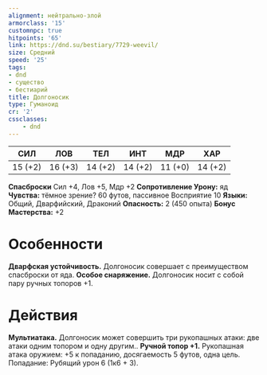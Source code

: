 ```yaml
---
alignment: нейтрально-злой
armorclass: '15'
customnpc: true
hitpoints: '65'
link: https://dnd.su/bestiary/7729-weevil/
size: Средний
speed: '25'
tags:
- dnd
- существо
- бестиарий
title: Долгоносик
type: Гуманоид
cr: '2'
cssclasses:
    - dnd
---
```



| СИЛ | ЛОВ | ТЕЛ | ИНТ | МДР | ХАР |
|---|---|---|---|---|---|
| 15 (+2) | 16 (+3) | 14 (+2) | 14 (+2) | 11 (+0) | 14 (+2) |
**Спасброски** Сил +4, Лов +5, Мдр +2
**Сопротивление Урону:** яд
**Чувства:** тёмное зрение? 60 футов, пассивное Восприятие 10
**Языки:** Общий, Дварфийский, Драконий
**Опасность:** 2 (450 опыта)
**Бонус Мастерства:** +2


# Особенности
**Дварфская устойчивость.** Долгоносик совершает с преимуществом спасброски от яда.
**Особое снаряжение.** Долгоносик носит с собой пару ручных топоров +1.


# Действия
**Мультиатака.** Долгоносик может совершить три рукопашных атаки: две атаки одним топором и одну другим..
**Ручной топор +1.** Рукопашная атака оружием: +5 к попаданию, досягаемость 5 футов, одна цель. Попадание: Рубящий урон 6 (1к6 + 3).